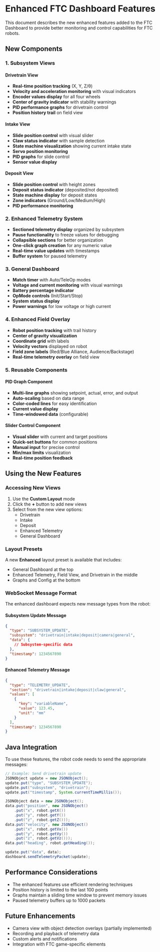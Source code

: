 # Enhanced FTC Dashboard Features

This document describes the new enhanced features added to the FTC Dashboard to provide better monitoring and control capabilities for FTC robots.

## New Components

### 1. Subsystem Views

#### Drivetrain View
- **Real-time position tracking** (X, Y, Z/θ)
- **Velocity and acceleration monitoring** with visual indicators
- **Encoder values display** for all four wheels
- **Center of gravity indicator** with stability warnings
- **PID performance graphs** for drivetrain control
- **Position history trail** on field view

#### Intake View
- **Slide position control** with visual slider
- **Claw status indicator** with sample detection
- **State machine visualization** showing current intake state
- **Servo position monitoring**
- **PID graphs** for slide control
- **Sensor value display**

#### Deposit View
- **Slide position control** with height zones
- **Deposit status indicator** (deposited/not deposited)
- **State machine display** for deposit states
- **Zone indicators** (Ground/Low/Medium/High)
- **PID performance monitoring**

### 2. Enhanced Telemetry System

- **Sectioned telemetry display** organized by subsystem
- **Pause functionality** to freeze values for debugging
- **Collapsible sections** for better organization
- **One-click graph creation** for any numeric value
- **Real-time value updates** with timestamps
- **Buffer system** for paused telemetry

### 3. General Dashboard

- **Match timer** with Auto/TeleOp modes
- **Voltage and current monitoring** with visual warnings
- **Battery percentage indicator**
- **OpMode controls** (Init/Start/Stop)
- **System status display**
- **Power warnings** for low voltage or high current

### 4. Enhanced Field Overlay

- **Robot position tracking** with trail history
- **Center of gravity visualization**
- **Coordinate grid** with labels
- **Velocity vectors** displayed on robot
- **Field zone labels** (Red/Blue Alliance, Audience/Backstage)
- **Real-time telemetry overlay** on field view

### 5. Reusable Components

#### PID Graph Component
- **Multi-line graphs** showing setpoint, actual, error, and output
- **Auto-scaling** based on data range
- **Color-coded lines** for easy identification
- **Current value display**
- **Time-windowed data** (configurable)

#### Slider Control Component
- **Visual slider** with current and target positions
- **Quick-set buttons** for common positions
- **Manual input** for precise control
- **Min/max limits** visualization
- **Real-time position feedback**

## Using the New Features

### Accessing New Views

1. Use the **Custom Layout** mode
2. Click the **+** button to add new views
3. Select from the new view options:
   - Drivetrain
   - Intake
   - Deposit
   - Enhanced Telemetry
   - General Dashboard

### Layout Presets

A new **Enhanced** layout preset is available that includes:
- General Dashboard at the top
- Enhanced Telemetry, Field View, and Drivetrain in the middle
- Graphs and Config at the bottom

### WebSocket Message Format

The enhanced dashboard expects new message types from the robot:

#### Subsystem Update Message
```json
{
  "type": "SUBSYSTEM_UPDATE",
  "subsystem": "drivetrain|intake|deposit|camera|general",
  "data": {
    // Subsystem-specific data
  },
  "timestamp": 1234567890
}
```

#### Enhanced Telemetry Message
```json
{
  "type": "TELEMETRY_UPDATE",
  "section": "drivetrain|intake|deposit|claw|general",
  "values": [
    {
      "key": "variableName",
      "value": 123.45,
      "unit": "mm"
    }
  ],
  "timestamp": 1234567890
}
```

## Java Integration

To use these features, the robot code needs to send the appropriate messages:

```java
// Example: Send drivetrain update
JSONObject update = new JSONObject();
update.put("type", "SUBSYSTEM_UPDATE");
update.put("subsystem", "drivetrain");
update.put("timestamp", System.currentTimeMillis());

JSONObject data = new JSONObject();
data.put("position", new JSONObject()
    .put("x", robot.getX())
    .put("y", robot.getY())
    .put("z", robot.getZ()));
data.put("velocity", new JSONObject()
    .put("x", robot.getVx())
    .put("y", robot.getVy())
    .put("z", robot.getVz()));
data.put("heading", robot.getHeading());

update.put("data", data);
dashboard.sendTelemetryPacket(update);
```

## Performance Considerations

- The enhanced features use efficient rendering techniques
- Position history is limited to the last 100 points
- Graphs maintain a sliding time window to prevent memory issues
- Paused telemetry buffers up to 1000 packets

## Future Enhancements

- Camera view with object detection overlays (partially implemented)
- Recording and playback of telemetry data
- Custom alerts and notifications
- Integration with FTC game-specific elements
